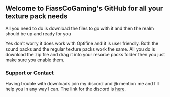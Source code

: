 ## Welcome to FiassCoGaming's GitHub for all your texture pack needs

All you need to do is download the files to go with it and then the realm should be up and ready for you

Yes don't worry it does work with Optifine and it is user friendly. Both the sound packs and the regular texture packs work the same. All you do is download the zip file and drag it into your resorce packs folder then you just make sure you enable them.


### Support or Contact

Having trouble with downloads join my discord and @ mention me and I'll help you in any way I can. The link for the discord is [here](https://discord.gg/McmdRPg). 
